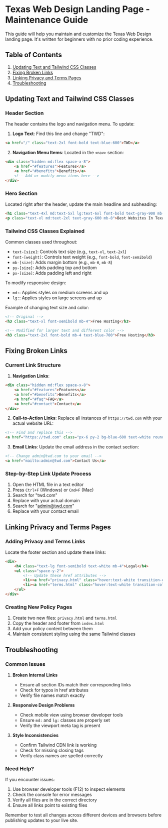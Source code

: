 # Texas Web Design Landing Page - Maintenance Guide

This guide will help you maintain and customize the Texas Web Design landing page. It's written for beginners with no prior coding experience.

## Table of Contents
1. [Updating Text and Tailwind CSS Classes](#updating-text-and-tailwind-css-classes)
2. [Fixing Broken Links](#fixing-broken-links)
3. [Linking Privacy and Terms Pages](#linking-privacy-and-terms-pages)
4. [Troubleshooting](#troubleshooting)

## Updating Text and Tailwind CSS Classes

### Header Section
The header contains the logo and navigation menu. To update:

1. **Logo Text**: Find this line and change "TWD":
```html
<a href="/" class="text-2xl font-bold text-blue-600">TWD</a>
```

2. **Navigation Menu Items**: Located in the `<nav>` section:
```html
<div class="hidden md:flex space-x-8">
    <a href="#features">Features</a>
    <a href="#benefits">Benefits</a>
    <!-- Add or modify menu items here -->
</div>
```

### Hero Section
Located right after the header, update the main headline and subheading:
```html
<h1 class="text-4xl md:text-5xl lg:text-6xl font-bold text-gray-900 mb-6">Texas Web Design</h1>
<p class="text-xl md:text-2xl text-gray-600 mb-8">Best Websites In Texas</p>
```

### Tailwind CSS Classes Explained
Common classes used throughout:
- `text-[size]`: Controls text size (e.g., `text-xl`, `text-2xl`)
- `font-[weight]`: Controls text weight (e.g., `font-bold`, `font-semibold`)
- `mb-[size]`: Adds margin bottom (e.g., `mb-6`, `mb-8`)
- `py-[size]`: Adds padding top and bottom
- `px-[size]`: Adds padding left and right

To modify responsive design:
- `md:`: Applies styles on medium screens and up
- `lg:`: Applies styles on large screens and up

Example of changing text size and color:
```html
<!-- Original -->
<h3 class="text-xl font-semibold mb-4">Free Hosting</h3>

<!-- Modified for larger text and different color -->
<h3 class="text-2xl font-bold mb-4 text-blue-700">Free Hosting</h3>
```

## Fixing Broken Links

### Current Link Structure
1. **Navigation Links**:
```html
<div class="hidden md:flex space-x-8">
    <a href="#features">Features</a>
    <a href="#benefits">Benefits</a>
    <a href="#faq">FAQ</a>
    <a href="#contact">Contact</a>
</div>
```

2. **Call-to-Action Links**:
Replace all instances of `https://twd.com` with your actual website URL:
```html
<!-- Find and replace this -->
<a href="https://twd.com" class="px-6 py-2 bg-blue-600 text-white rounded-full">Get Started</a>
```

3. **Email Links**:
Update the email address in the contact section:
```html
<!-- Change admin@twd.com to your email -->
<a href="mailto:admin@twd.com">Contact Us</a>
```

### Step-by-Step Link Update Process
1. Open the HTML file in a text editor
2. Press `Ctrl+F` (Windows) or `Cmd+F` (Mac)
3. Search for "twd.com"
4. Replace with your actual domain
5. Search for "admin@twd.com"
6. Replace with your contact email

## Linking Privacy and Terms Pages

### Adding Privacy and Terms Links
Locate the footer section and update these links:
```html
<div>
    <h4 class="text-lg font-semibold text-white mb-4">Legal</h4>
    <ul class="space-y-2">
        <!-- Update these href attributes -->
        <li><a href="privacy.html" class="hover:text-white transition-colors duration-300">Privacy Policy</a></li>
        <li><a href="terms.html" class="hover:text-white transition-colors duration-300">Terms of Service</a></li>
    </ul>
</div>
```

### Creating New Policy Pages
1. Create two new files: `privacy.html` and `terms.html`
2. Copy the header and footer from `index.html`
3. Add your policy content between them
4. Maintain consistent styling using the same Tailwind classes

## Troubleshooting

### Common Issues
1. **Broken Internal Links**
   - Ensure all section IDs match their corresponding links
   - Check for typos in href attributes
   - Verify file names match exactly

2. **Responsive Design Problems**
   - Check mobile view using browser developer tools
   - Ensure `md:` and `lg:` classes are properly set
   - Verify the viewport meta tag is present

3. **Style Inconsistencies**
   - Confirm Tailwind CDN link is working
   - Check for missing closing tags
   - Verify class names are spelled correctly

### Need Help?
If you encounter issues:
1. Use browser developer tools (F12) to inspect elements
2. Check the console for error messages
3. Verify all files are in the correct directory
4. Ensure all links point to existing files

Remember to test all changes across different devices and browsers before publishing updates to your live site.